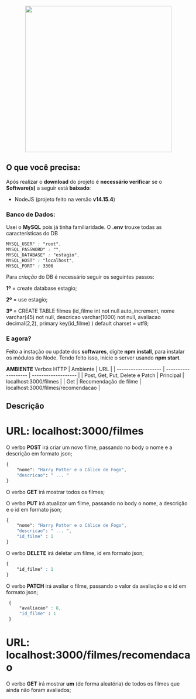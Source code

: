 <p align="center"><a href="https://nodejs.org/en/" target="_blank"><img src="https://cdn.ourcodeworld.com/public-media/articles/articleocw-57e139c25d2be.png" width="400"></a></p>

## O que você precisa:
Após realizar o **download** do projeto é **necessário verificar** se o **Software(s)** a seguir está **baixado**:

- NodeJS (projeto feito na versão **v14.15.4**)

### Banco de Dados: 

Usei o **MySQL** pois já tinha familiaridade. O **.env** trouxe todas as características do DB
~~~css
MYSQL_USER" : "root",
MYSQL_PASSWORD" : "",
MYSQL_DATABASE" : "estagio",
MYSQL_HOST" : "localhost",
MYSQL_PORT" : 3306
~~~

Para *criação* do DB é necessário seguir os seguintes passos:

**1º** =  create database estagio;

**2º** = use estagio;

**3º** = CREATE TABLE filmes (id_filme int not null auto_increment, 
nome varchar(45) not null, 
descricao varchar(1000) not null,
avaliacao decimal(2,2), 
primary key(id_filme)
) default charset = utf8;

### E agora?
Feito a instação ou update dos **softwares**, digite **npm install**, para instalar os módulos do Node.
Tendo feito isso, inicie o server usando **npm start**.

**AMBIENTE**
Verbos HTTP | Ambiente  |  URL  |
| ------------------- | ------------------- | ------------------- |
| Post, Get, Put, Delete e Patch |  Principal |  localhost:3000/filmes |
| Get |  Recomendação de filme |  localhost:3000/filmes/recomendacao |


## **Descrição**

# URL: localhost:3000/filmes

O verbo **POST** irá criar um novo filme, passando no body o nome e a descrição em formato json;
~~~css
{
    "nome": "Harry Potter e o Cálice de Fogo",
    "descricao": " ... "
}
~~~
O verbo **GET** irá mostrar todos os filmes;

O verbo **PUT** irá atualizar um filme, passando no body o nome, a descrição e o id em formato json;

~~~css
{
    "nome": "Harry Potter e o Cálice de Fogo",
    "descricao": " ... ",
    "id_filme" : 1
}
~~~

O verbo **DELETE** irá deletar um filme, id em formato json;

~~~css
{
    "id_filme" : 1
}
~~~

O verbo **PATCH** irá avaliar o filme, passando o valor da avaliação e o id em formato json;

~~~css
 {
     "avaliacao" : 8,
     "id_filme" : 1
 }
~~~
# URL: localhost:3000/filmes/recomendacao

O verbo **GET** irá mostrar **um** (de forma aleatória) de todos os filmes que ainda não foram avaliados;